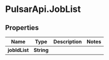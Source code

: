 # PulsarApi.JobList

## Properties
Name | Type | Description | Notes
------------ | ------------- | ------------- | -------------
**jobIdList** | **String** |  | 


